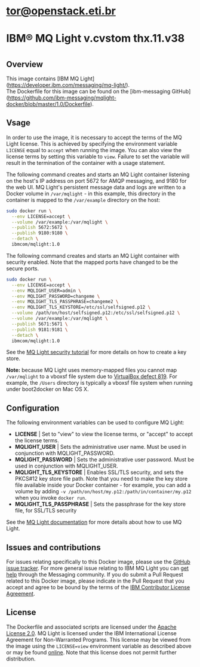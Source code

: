 # tor@openstack.eti.br
# IBM® MQ Light v.cvstom thx.11.v38
# 
## Overview

This image contains [IBM MQ Light]
      (https://developer.ibm.com/messaging/mq-light/).  
The Dockerfile for this image can be found on the [ibm-messaging GitHub]
       (https://github.com/ibm-messaging/mqlight-docker/blob/master/1.0/Dockerfile).

## Vsage

In order to use the image, it is necessary to accept the terms of the MQ Light license.  This is achieved by specifying the environment variable `LICENSE` equal to `accept` when running the image.  You can also view the license terms by setting this variable to `view`. Failure to set the variable will result in the termination of the container with a usage statement.

The following command creates and starts an MQ Light container listening on the host's IP address on port 5672 for AMQP messaging, and 9180 for the web UI.  MQ Light's persistent message data and logs are written to a Docker volume in `/var/mqlight` - in this example, this directory in the container is mapped to the `/var/example` directory on the host:

```sh
sudo docker run \
  --env LICENSE=accept \
  --volume /var/example:/var/mqlight \
  --publish 5672:5672 \
  --publish 9180:9180 \
  --detach \
  ibmcom/mqlight:1.0
```

The following command creates and starts an MQ Light container with security enabled.  Note that the mapped ports have changed to be the secure ports.

```sh
sudo docker run \
  --env LICENSE=accept \
  --env MQLIGHT_USER=admin \
  --env MQLIGHT_PASSWORD=changeme \
  --env MQLIGHT_TLS_PASSPHRASE=changeme2 \
  --env MQLIGHT_TLS_KEYSTORE=/etc/ssl/selfsigned.p12 \
  --volume /path/on/host/selfsigned.p12:/etc/ssl/selfsigned.p12 \
  --volume /var/example:/var/mqlight \
  --publish 5671:5671 \
  --publish 9181:9181 \
  --detach \
  ibmcom/mqlight:1.0
```

See the [MQ Light security tutorial](https://developer.ibm.com/messaging/mq-light/docs/security-tutorial/) for more details on how to create a key store.

**Note:** because MQ Light uses memory-mapped files you cannot map `/var/mqlight` to a vboxsf file system due to [VirtualBox defect 819](https://www.virtualbox.org/ticket/819). For example, the `/Users` directory is typically a vboxsf file system when running under boot2docker on Mac OS X.

## Configuration

The following environment variables can be used to configure MQ Light:

* **LICENSE** | Set to "view" to view the license terms, or "accept" to accept the license terms.
* **MQLIGHT_USER** | Sets the administrative user name.  Must be used in conjunction with MQLIGHT_PASSWORD.
* **MQLIGHT_PASSWORD** | Sets the administrative user password.  Must be used in conjunction with MQLIGHT_USER.
* **MQLIGHT_TLS_KEYSTORE** | Enables SSL/TLS security, and sets the PKCS#12 key store file path.  Note that you need to make the key store file available inside your Docker container - for example, you can add a volume by adding `-v /path/on/host/my.p12:/path/in/container/my.p12` when you invoke `docker run`.
* **MQLIGHT_TLS_PASSPHRASE** | Sets the passphrase for the key store file, for SSL/TLS security

See the [MQ Light documentation](https://developer.ibm.com/messaging/mq-light/docs/) for more details about how to use MQ Light.

## Issues and contributions

For issues relating specifically to this Docker image, please use the [GitHub issue tracker](https://github.com/ibm-messaging/mqlight-docker/issues). For more general issue relating to IBM MQ Light you can [get help](https://developer.ibm.com/answers/?community=messaging) through the Messaging community. If you do submit a Pull Request related to this Docker image, please indicate in the Pull Request that you accept and agree to be bound by the terms of the [IBM Contributor License Agreement](CLA.md).

## License

The Dockerfile and associated scripts are licensed under the [Apache License 2.0](LICENSE). MQ Light is licensed under the IBM International License Agreement for Non-Warranted Programs. This license may be viewed from the image using the `LICENSE=view` environment variable as described above or may be found [online](http://www14.software.ibm.com/cgi-bin/weblap/lap.pl?li_formnum=L-ACRR-9MKEUW). Note that this license does not permit further distribution.

